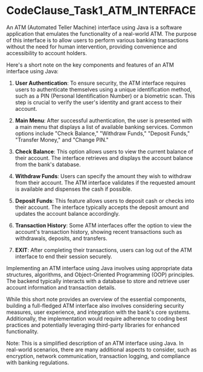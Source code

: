 # CodeClause_Task1_ATM_INTERFACE
An ATM (Automated Teller Machine) interface using Java is a software application that emulates the functionality of a real-world ATM. The purpose of this interface is to allow users to perform various banking transactions without the need for human intervention, providing convenience and accessibility to account holders.

Here's a short note on the key components and features of an ATM interface using Java:

1. **User Authentication**: To ensure security, the ATM interface requires users to authenticate themselves using a unique identification method, such as a PIN (Personal Identification Number) or a biometric scan. This step is crucial to verify the user's identity and grant access to their account.

2. **Main Menu**: After successful authentication, the user is presented with a main menu that displays a list of available banking services. Common options include "Check Balance," "Withdraw Funds," "Deposit Funds," "Transfer Money," and "Change PIN."

3. **Check Balance**: This option allows users to view the current balance of their account. The interface retrieves and displays the account balance from the bank's database.

4. **Withdraw Funds**: Users can specify the amount they wish to withdraw from their account. The ATM interface validates if the requested amount is available and dispenses the cash if possible.

5. **Deposit Funds**: This feature allows users to deposit cash or checks into their account. The interface typically accepts the deposit amount and updates the account balance accordingly.

6. **Transaction History**: Some ATM interfaces offer the option to view the account's transaction history, showing recent transactions such as withdrawals, deposits, and transfers.

7. **EXIT**: After completing their transactions, users can log out of the ATM interface to end their session securely.

Implementing an ATM interface using Java involves using appropriate data structures, algorithms, and Object-Oriented Programming (OOP) principles. The backend typically interacts with a database to store and retrieve user account information and transaction details.

While this short note provides an overview of the essential components, building a full-fledged ATM interface also involves considering security measures, user experience, and integration with the bank's core systems. Additionally, the implementation would require adherence to coding best practices and potentially leveraging third-party libraries for enhanced functionality.

Note: This is a simplified description of an ATM interface using Java. In real-world scenarios, there are many additional aspects to consider, such as encryption, network communication, transaction logging, and compliance with banking regulations.
